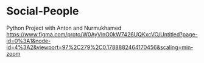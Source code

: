 # Social-People
Python Project with Anton and Nurmukhamed
https://www.figma.com/proto/W0AyVlnO0kW7426UQKxcVO/Untitled?page-id=0%3A1&node-id=4%3A2&viewport=97%2C279%2C0.1788882464170456&scaling=min-zoom
